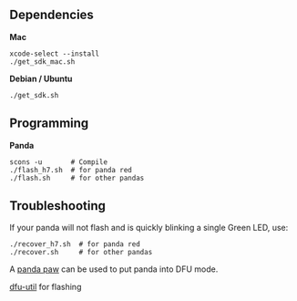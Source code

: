 Dependencies
--------

**Mac**

```
xcode-select --install
./get_sdk_mac.sh
```

**Debian / Ubuntu**

```
./get_sdk.sh
```


Programming
----

**Panda**

```
scons -u       # Compile
./flash_h7.sh  # for panda red
./flash.sh     # for other pandas
```

Troubleshooting
----

If your panda will not flash and is quickly blinking a single Green LED, use:
```
./recover_h7.sh  # for panda red
./recover.sh     # for other pandas
```

A [panda paw](https://comma.ai/shop/products/panda-paw) can be used to put panda into DFU mode.


[dfu-util](http://github.com/dsigma/dfu-util.git) for flashing
